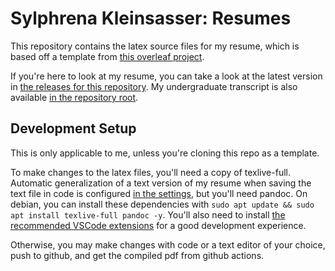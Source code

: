 # Sylphrena Kleinsasser: Resumes

This repository contains the latex source files for my resume, which is based off a template from [this overleaf project](https://www.overleaf.com/project/662939053eb1dc8f0f3c617f).

If you're here to look at my resume, you can take a look at the latest version in [the releases for this repository](https://github.com/sylphrena0/resumes/releases). My undergraduate transcript is also available [in the repository root](/Transcript_Final.pdf).

## Development Setup

This is only applicable to me, unless you're cloning this repo as a template.

To make changes to the latex files, you'll need a copy of texlive-full. Automatic generalization of a text version of my resume when saving the text file in code is configured [in the settings](./.vscode/settings.json), but you'll need pandoc. On debian, you can install these dependencies with `sudo apt update && sudo apt install texlive-full pandoc -y`. You'll also need to install [the recommended VSCode extensions](./.vscode/extensions.json) for a good development experience.

Otherwise, you may make changes with code or a text editor of your choice, push to github, and get the compiled pdf from github actions.
